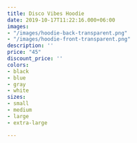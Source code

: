 ```yaml
---
title: Disco Vibes Hoodie
date: 2019-10-17T11:22:16.000+06:00
images:
- "/images/hoodie-back-transparent.png"
- "/images/hoodie-front-transparent.png"
description: ''
price: "45"
discount_price: ''
colors:
- black
- blue
- gray
- white
sizes:
- small
- medium
- large
- extra-large

---
```

